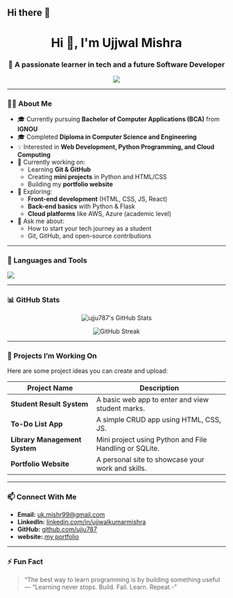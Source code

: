## Hi there 👋
<h1 align="center">Hi 👋, I'm Ujjwal Mishra</h1>
<h3 align="center">🚀 A passionate learner in tech and a future Software Developer</h3>

<p align="center">
  <img src="https://readme-typing-svg.herokuapp.com?lines=BCA+Student+at+IGNOU;Diploma+in+CSE+Graduate;Tech+Enthusiast+%F0%9F%92%BB;Loves+Open+Source+%E2%9D%A4%EF%B8%8F&center=true&width=500&height=50" />
</p>

---

### 👨‍🎓 About Me

- 🎓 Currently pursuing **Bachelor of Computer Applications (BCA)** from **IGNOU**  
- 🎓 Completed **Diploma in Computer Science and Engineering**
- 💡 Interested in **Web Development, Python Programming, and Cloud Computing**
- 🔭 Currently working on:
  - Learning **Git & GitHub**
  - Creating **mini projects** in Python and HTML/CSS
  - Building my **portfolio website**
- 🌱 Exploring:
  - **Front-end development** (HTML, CSS, JS, React)
  - **Back-end basics** with Python & Flask
  - **Cloud platforms** like AWS, Azure (academic level)
- 💬 Ask me about:
  - How to start your tech journey as a student
  - Git, GitHub, and open-source contributions

---

### 🧰 Languages and Tools

<p align="left">
  <img src="https://skillicons.dev/icons?i=git,github,html,css,js,python,react,flask,vscode,linux" />
</p>

---

### 📊 GitHub Stats

<p align="center">
  <img src="https://github-readme-stats.vercel.app/api?username=ujju787&show_icons=true&theme=radical" alt="ujju787's GitHub Stats" />
</p>

<p align="center">
  <img src="https://github-readme-streak-stats.herokuapp.com/?user=ujju787&theme=radical" alt="GitHub Streak" />
</p>

---

### 📂 Projects I’m Working On

Here are some project ideas you can create and upload:

| Project Name | Description |
|--------------|-------------|
| **Student Result System** | A basic web app to enter and view student marks. |
| **To-Do List App** | A simple CRUD app using HTML, CSS, JS. |
| **Library Management System** | Mini project using Python and File Handling or SQLite. |
| **Portfolio Website** | A personal site to showcase your work and skills. |

---

### 📫 Connect With Me

- **Email:** [uk.mishr99@gmail.com](uk.mishr99@gmail.com) 
- **LinkedIn:** [linkedin.com/in/ujjwalkumarmishra](http://bit.ly/4elLLAx)
- **GitHub:** [github.com/ujju787](https://github.com/ujju787)
- **website:**.[my portfolio](https://ujju787.github.io/my-portfolio/)

---

### ⚡ Fun Fact

> “The best way to learn programming is by building something useful —
> “Learning never stops. Build. Fail. Learn. Repeat.-"

<!--
**ujju787/Ujju787** is a ✨ _special_ ✨ repository because its `README.md` (this file) appears on your GitHub profile.

Here are some ideas to get you started:

- 🔭 I’m currently working on ...
- 🌱 I’m currently learning ...
- 👯 I’m looking to collaborate on ...
- 🤔 I’m looking for help with ...
- 💬 Ask me about ...
- 📫 How to reach me: ...
- 😄 Pronouns: ...
- ⚡ Fun fact: ...
-->
